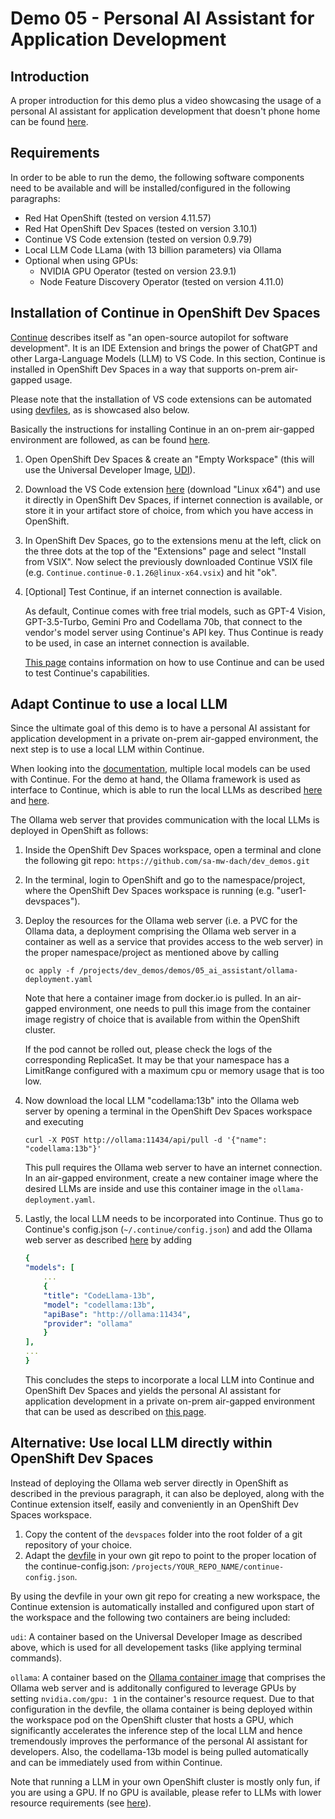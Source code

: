 # Demo 05 - Personal AI Assistant for Application Development

## Introduction
A proper introduction for this demo plus a video showcasing the usage of a personal AI assistant for application development that doesn't phone home can be found [here](https://www.opensourcerers.org/?p=7567).


## Requirements
In order to be able to run the demo, the following software components need to be available and will be installed/configured in the following paragraphs:

* Red Hat OpenShift (tested on version 4.11.57)
* Red Hat OpenShift Dev Spaces (tested on version 3.10.1)
* Continue VS Code extension (tested on version 0.9.79)
* Local LLM Code LLama (with 13 billion parameters) via Ollama
* Optional when using GPUs:
    * NVIDIA GPU Operator (tested on version 23.9.1)
    * Node Feature Discovery Operator (tested on version 4.11.0) 


## Installation of Continue in OpenShift Dev Spaces
[Continue](https://continue.dev) describes itself as "an open-source autopilot for software development". It is an IDE Extension and brings the power of ChatGPT and other Larga-Language Models (LLM) to VS Code. In this section, Continue is installed in OpenShift Dev Spaces in a way that supports on-prem air-gapped usage.

Please note that the installation of VS code extensions can be automated using [devfiles](https://devfile.io/), as is showcased also below.

Basically the instructions for installing Continue in an on-prem air-gapped environment are followed, as can be found [here](https://continue.dev/docs/walkthroughs/running-continue-without-internet). 

1) Open OpenShift Dev Spaces & create an "Empty Workspace" (this will use the Universal Developer Image, [UDI](https://github.com/devfile/developer-images)).

1) Download the VS Code extension [here](https://open-vsx.org/extension/Continue/continue) (download "Linux x64") and use it directly in OpenShift Dev Spaces, if internet connection is available, or store it in your artifact store of choice, from which you have access in OpenShift.

1) In OpenShift Dev Spaces, go to the extensions menu at the left, click on the three dots at the top of the "Extensions" page and select "Install from VSIX". Now select the previously downloaded Continue VSIX file (e.g. `Continue.continue-0.1.26@linux-x64.vsix`) and hit "ok".

1) [Optional] Test Continue, if an internet connection is available.

    As default, Continue comes with free trial models, such as GPT-4 Vision, GPT-3.5-Turbo, Gemini Pro and Codellama 70b, that connect to the vendor's model server using Continue's API key. Thus Continue is ready to be used, in case an internet connection is available.

    [This page](https://continue.dev/docs/how-to-use-continue) contains information on how to use Continue and can be used to test Continue's capabilities.


## Adapt Continue to use a local LLM

Since the ultimate goal of this demo is to have a personal AI assistant for application development in a private on-prem air-gapped environment, the next step is to use a local LLM within Continue.

When looking into the [documentation](https://continue.dev/docs/model-setup/select-model), multiple local models can be used with Continue. For the demo at hand, the Ollama framework is used as interface to Continue, which is able to run the local LLMs as described [here](https://github.com/jmorganca/ollama#model-library) and [here](https://ollama.ai/library). 

The Ollama web server that provides communication with the local LLMs is deployed in OpenShift as follows:

1) Inside the OpenShift Dev Spaces workspace, open a terminal and clone the following git repo: `https://github.com/sa-mw-dach/dev_demos.git`

1) In the terminal, login to OpenShift and go to the namespace/project, where the OpenShift Dev Spaces workspace is running (e.g. "user1-devspaces").

1) Deploy the resources for the Ollama web server (i.e. a PVC for the Ollama data, a deployment comprising the Ollama web server in a container as well as a service that provides access to the web server) in the proper namespace/project as mentioned above by calling

    ```
    oc apply -f /projects/dev_demos/demos/05_ai_assistant/ollama-deployment.yaml
    ```

    Note that here a container image from docker.io is pulled. In an air-gapped environment, one needs to pull this image from the container image registry of choice that is available from within the OpenShift cluster.

    If the pod cannot be rolled out, please check the logs of the corresponding ReplicaSet. It may be that your namespace has a LimitRange configured with a maximum cpu or memory usage that is too low.

1) Now download the local LLM "codellama:13b" into the Ollama web server by opening a terminal in the OpenShift Dev Spaces workspace and executing

    ```
    curl -X POST http://ollama:11434/api/pull -d '{"name": "codellama:13b"}'
    ```

    This pull requires the Ollama web server to have an internet connection. In an air-gapped environment, create a new container image where the desired LLMs are inside and use this container image in the `ollama-deployment.yaml`.

1) Lastly, the local LLM needs to be incorporated into Continue. Thus go to Continue's config.json (`~/.continue/config.json`) and add the Ollama web server as described [here](https://continue.dev/docs/reference/Model%20Providers/ollama) by adding

    ```yaml
    {
    "models": [
        ...
        {
        "title": "CodeLlama-13b",
        "model": "codellama:13b",
        "apiBase": "http://ollama:11434",
        "provider": "ollama"
        }
    ],
    ...
    }
    ```

    This concludes the steps to incorporate a local LLM into Continue and OpenShift Dev Spaces and yields the personal AI assistant for application development in a private on-prem air-gapped environment that can be used as described on [this page](https://continue.dev/docs/how-to-use-continue).


## Alternative: Use local LLM directly within OpenShift Dev Spaces
Instead of deploying the Ollama web server directly in OpenShift as described in the previous paragraph, it can also be deployed, along with the Continue extension itself, easily and conveniently in an OpenShift Dev Spaces workspace. 

1) Copy the content of the `devspaces` folder into the root folder of a git repository of your choice.
1) Adapt the [devfile](devspaces/devfile.yaml) in your own git repo to point to the proper location of the continue-config.json: `/projects/YOUR_REPO_NAME/continue-config.json`.

By using the devfile in your own git repo for creating a new workspace, the Continue extension is automatically installed and configured upon start of the workspace and the following two containers are being included:

`udi`: A container based on the Universal Developer Image as described above, which is used for all developement tasks (like applying terminal commands).

`ollama`: A container based on the [Ollama container image](https://hub.docker.com/r/ollama/ollama) that comprises the Ollama web server and is additonally configured to leverage GPUs by setting `nvidia.com/gpu: 1` in the container's resource request. Due to that configuration in the devfile, the ollama container is being deployed within the workspace pod on the OpenShift cluster that hosts a GPU, which significantly accelerates the inference step of the local LLM and hence tremendously improves the performance of the personal AI assistant for developers. Also, the codellama-13b model is being pulled automatically and can be immediately used from within Continue.

Note that running a LLM in your own OpenShift cluster is mostly only fun, if you are using a GPU. If no GPU is available, please refer to LLMs with lower resource requirements (see [here](https://github.com/jmorganca/ollama#model-library)).
